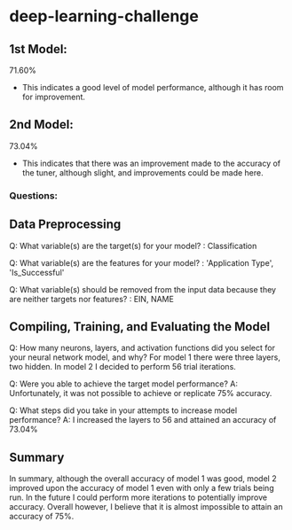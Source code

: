 # deep-learning-challenge
## 1st Model:
  71.60%
  - This indicates a good level of model performance, although it has room for improvement.
## 2nd Model:
  73.04%
  - This indicates that there was an improvement made to the accuracy of the tuner, although slight, and improvements could be made here.
  
### Questions:
## Data Preprocessing
Q: What variable(s) are the target(s) for your model? : Classification

Q: What variable(s) are the features for your model? : 'Application Type', 'Is_Successful'

Q: What variable(s) should be removed from the input data because they are neither targets nor features? : EIN, NAME

## Compiling, Training, and Evaluating the Model
Q: How many neurons, layers, and activation functions did you select for your neural network model, and why? For model 1 there were three layers, two hidden. In model 2 I decided to perform 56 trial iterations.

Q: Were you able to achieve the target model performance? A: Unfortunately, it was not possible to achieve or replicate 75% accuracy.

Q: What steps did you take in your attempts to increase model performance? A: I increased the layers to 56 and attained an accuracy of 73.04%

## Summary
In summary, although the overall accuracy of model 1 was good, model 2 improved upon the accuracy of model 1 even with only a few trials being run. In the future I could perform more iterations to potentially improve accuracy. Overall however, I believe that it is almost impossible to attain an accuracy of 75%.
